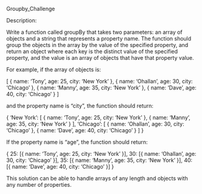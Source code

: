Groupby_Challenge

Description:

Write a function called groupBy that takes two parameters: an array of objects and a string that represents a property name.
The function should group the objects in the array by the value of the specified property, 
and return an object where each key is the distinct value of the specified property, 
and the value is an array of objects that have that property value.

For example, if the array of objects is:

[
{ name: ‘Tony’, age: 25, city: ‘New York’ },
{ name: ‘Ohallan’, age: 30, city: ‘Chicago’ },
{ name: ‘Manny’, age: 35, city: ‘New York’ },
{ name: ‘Dave’, age: 40, city: ‘Chicago’ }
]

and the property name is “city”, the function should return:

{
‘New York’: [
{ name: ‘Tony’, age: 25, city: ‘New York’ },
{ name: ‘Manny’, age: 35, city: ‘New York’ }
],
‘Chicago’: [
{ name: ‘Ohallan’, age: 30, city: ‘Chicago’ },
{ name: ‘Dave’, age: 40, city: ‘Chicago’ }
]
}

If the property name is “age”, the function should return:

{
25: [{ name: ‘Tony’, age: 25, city: ‘New York’ }],
30: [{ name: ‘Ohallan’, age: 30, city: ‘Chicago’ }],
35: [{ name: ‘Manny’, age: 35, city: ‘New York’ }],
40: [{ name: ‘Dave’, age: 40, city: ‘Chicago’ }]
}

This solution can be able to handle arrays of any length and objects with any number of properties.

